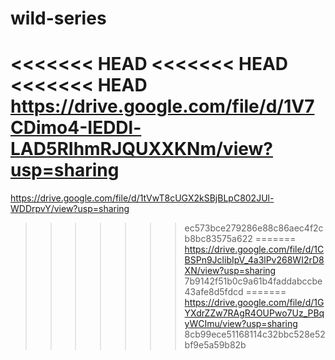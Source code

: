 # wild-series
<<<<<<< HEAD
<<<<<<< HEAD
<<<<<<< HEAD
https://drive.google.com/file/d/1V7CDimo4-IEDDl-LAD5RIhmRJQUXXKNm/view?usp=sharing
=======
https://drive.google.com/file/d/1tVwT8cUGX2kSBjBLpC802JUl-WDDrpvY/view?usp=sharing
>>>>>>> ec573bce279286e88c86aec4f2cb8bc83575a622
=======
https://drive.google.com/file/d/1CBSPn9JclibIpV_4a3lPv268WI2rD8XN/view?usp=sharing
>>>>>>> 7b9142f51b0c9a61b4faddabccbe43afe8d5fdcd
=======
https://drive.google.com/file/d/1GYXdrZZw7RAgR4OUPwo7Uz_PBqyWCImu/view?usp=sharing
>>>>>>> 8cb99ece51168114c32bbc528e52bf9e5a59b82b
